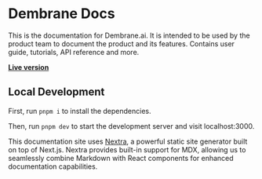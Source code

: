 # Dembrane Docs 

This is the documentation for Dembrane.ai. It is intended to be used by the product team to document the product and its features. Contains user guide, tutorials, API reference and more.

[**Live version**](https://docs.dembrane.com)

## Local Development

First, run `pnpm i` to install the dependencies.

Then, run `pnpm dev` to start the development server and visit localhost:3000.

This documentation site uses [Nextra](https://nextra.site/docs), a powerful static site generator built on top of Next.js. Nextra provides built-in support for MDX, allowing us to seamlessly combine Markdown with React components for enhanced documentation capabilities.